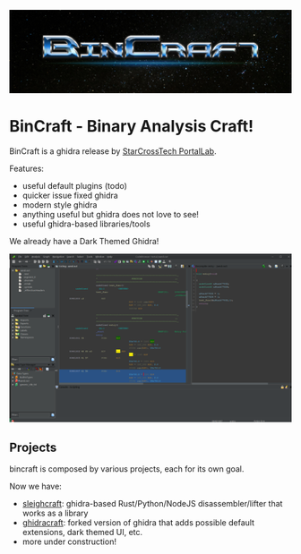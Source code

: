 ![bincraft-logo](./images/logo.jpeg)

# BinCraft - Binary Analysis Craft!

BinCraft is a ghidra release by [StarCrossTech PortalLab](https://www.starcross.tech/#/).

Features:

- useful default plugins (todo)
- quicker issue fixed ghidra
- modern style ghidra
- anything useful but ghidra does not love to see!
- useful ghidra-based libraries/tools

We already have a Dark Themed Ghidra!

![dark_theme_preview](./images/dark_theme_preview.png)

## Projects

bincraft is composed by various projects, each for its own goal.

Now we have:

- [sleighcraft](https://github.com/StarCrossPortal/sleighcraft): ghidra-based Rust/Python/NodeJS disassembler/lifter that works as a library
- [ghidracraft](https://github.com/StarCrossPortal/ghidracraft): forked version of ghidra that adds possible default extensions, dark themed UI, etc.
- more under construction!